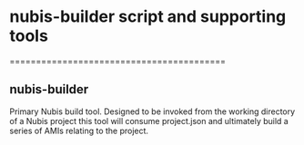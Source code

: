 # nubis-builder script and supporting tools

=========================================

## nubis-builder

Primary Nubis build tool. Designed to be invoked from the working directory of a
Nubis project this tool will consume project.json and ultimately build a series
of AMIs relating to the project.
